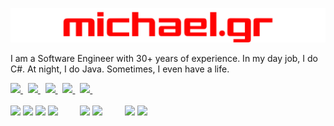 <p align="center">
<img title="michael.gr logo" src="michael.gr-logo.svg" width="512"/><br/>
</p>

I am a Software Engineer with 30+ years of experience. In my day job, I do C#. At night, I do Java. Sometimes, I even have a life.  

<a href="https://github.com/mikenakis">
<img src="https://img.shields.io/badge/-github.com/mikenakis-406080?style=plastic&logo=github" height="22"/>
</a>
&nbsp;
<a href="mailto:mailto@michael.gr">
<img src="https://img.shields.io/badge/-mailto@michael.gr-e0e0e0?style=plastic&logo=gmail&logoColor=red&link=mailto:github@michael.gr" height="22"/>
</a>
&nbsp;
<a href="https://stackoverflow.com/users/773113/mike-nakis">
<img src="https://img.shields.io/badge/-50K-orange?logo=stackoverflow&label=Stackoverflow&labelColor=606060&style=plastic" height="22" />
</a>
&nbsp;
<a href="https://www.linkedin.com/in/mikenakis/">
<img src="https://img.shields.io/badge/-LinkedIn-blue?style=plastic&logo=linkedin" height="22"/>
</a>
&nbsp;
<a href="https://meet.google.com/zqu-tekx-zdk">
<img src="https://img.shields.io/badge/Google%20Meet-00897B?logo=google-meet&logoColor=white&style=plastic" height="22" />
</a>
&nbsp;
<!-- Does not work due to: https://github.com/badges/shields/issues/5415 
<img src="https://img.shields.io/stackexchange/stackoverflow/r/773113?color=orange&label=Stack Overflow&logo=stackoverflow&style=plastic" height="22" />
-->
<!--
<img src="https://img.shields.io/badge/PayPal-00457C?logo=paypal&logoColor=white&style=plastic" height="22" />
-->
<br/>
<br/>
<img src="https://img.shields.io/badge/C%23-239120?logo=c-sharp&logoColor=white&style=plastic" height="22" />
<img src="https://img.shields.io/badge/Java-ED8B00?logo=java&logoColor=white&style=plastic" height="22" />
<img src="https://img.shields.io/badge/C%2B%2B-00599C?logo=c%2B%2B&logoColor=white&style=plastic" height="22" />
<img src="https://img.shields.io/badge/GIT-E44C30?logo=git&logoColor=white&style=plastic" height="22" />
&nbsp; &nbsp; &nbsp; &nbsp;
<img src="https://img.shields.io/badge/IntelliJ_IDEA-4080c0.svg?logo=intellij-idea&logoColor=black&style=plastic" height="22" />
<img src="https://img.shields.io/badge/Visual_Studio-5C2D91?logo=visual%20studio&logoColor=white&style=plastic" height="22" />
&nbsp; &nbsp; &nbsp; &nbsp;
<img src="https://img.shields.io/badge/Linux-FCC624?logo=linux&logoColor=black&style=plastic" height="22" />
<img src="https://img.shields.io/badge/Windows-0078D6?logo=windows&logoColor=white&style=plastic" height="22" />

<!--
<a href="https://stackexchange.com/users/404649"><img src="https://stackexchange.com/users/flair/404649.png?theme=dark" width="208" height="58" alt="profile for Mike Nakis on Stack Exchange" title="profile for Mike Nakis on Stack Exchange"></a>
-->

<!--
**mikenakis/mikenakis** is a ✨ _special_ ✨ repository because its `README.md` (this file) appears on your GitHub profile.

Here are some ideas to get you started:

- 🔭 I’m currently working on ...
- 🌱 I’m currently learning ...
- 👯 I’m looking to collaborate on ...
- 🤔 I’m looking for help with ...
- 💬 Ask me about ...
- 😄 Pronouns: ...
- ⚡ Fun fact: ...
-->
